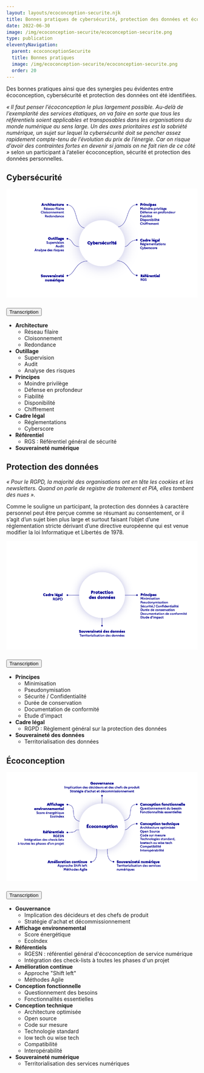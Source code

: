 ```yaml
---
layout: layouts/ecoconception-securite.njk
title: Bonnes pratiques de cybersécurité, protection des données et écoconception
date: 2022-06-30
image: /img/ecoconception-securite/ecoconception-securite.png
type: publication
eleventyNavigation:
  parent: ecoconceptionSecurite
  title: Bonnes pratiques
  image: /img/ecoconception-securite/ecoconception-securite.png
  order: 20
---
```


Des bonnes pratiques ainsi que des synergies peu évidentes entre écoconception, cybersécurité et protection des données ont été identifiées.

<div class="fr-highlight">

_« Il faut penser l’écoconception le plus largement possible. Au-delà de l’exemplarité des services étatiques, on va faire en sorte que tous les référentiels soient applicables et transposables dans les organisations du monde numérique au sens large. Un des axes prioritaires est la sobriété numérique, un sujet sur lequel la cybersécurité doit se pencher assez rapidement compte-tenu de l’évolution du prix de l’énergie. Car on risque d’avoir des contraintes fortes en devenir si jamais on ne fait rien de ce côté »_ selon un participant à l’atelier écoconception, sécurité et protection des données personnelles.

</div>

## Cybersécurité

![](/img/ecoconception-securite/mindmap-cybersecurite.png)

<section class="fr-accordion">
<h3 class="fr-accordion__title">
<button class="fr-accordion__btn" aria-expanded="false" aria-controls="figure-1-transcription">Transcription</button>
</h3>
<div class="fr-collapse" id="figure-1-transcription">

- **Architecture**
  - Réseau filaire
  - Cloisonnement
  - Redondance
- **Outillage**
  - Supervision
  - Audit
  - Analyse des risques
- **Principes**
  - Moindre privilège
  - Défense en profondeur
  - Fiabilité
  - Disponibilité
  - Chiffrement
- **Cadre légal**
  - Réglementations
  - Cyberscore
- **Référentiel**
  - RGS : Référentiel général de sécurité
- **Souveraineté numérique**

</div>
</section>

## Protection des données

<div class="fr-highlight">

_« Pour le RGPD, la majorité des organisations ont en tête les cookies et les newsletters. Quand on parle de registre de traitement et PIA, elles tombent des nues »._

</div>

Comme le souligne un participant, la protection des données à caractère personnel peut être perçue comme se résumant au consentement, or il s’agit d’un sujet bien plus large et surtout faisant l’objet d’une réglementation stricte dérivant d’une directive européenne qui est venue modifier la loi Informatique et Libertés de 1978. 

![](/img/ecoconception-securite/mindmap-protection-des-donnees.png)

<section class="fr-accordion">
<h3 class="fr-accordion__title">
<button class="fr-accordion__btn" aria-expanded="false" aria-controls="figure-2-transcription">Transcription</button>
</h3>
<div class="fr-collapse" id="figure-2-transcription">

- **Principes**
  - Minimisation
  - Pseudonymisation
  - Sécurité / Confidentialité
  - Durée de conservation
  - Documentation de conformité
  - Etude d'impact
- **Cadre légal**
  - RGPD : Règlement général sur la protection des données
- **Souveraineté des données**
  - Territorialisation des données

</div>
</section>

## Écoconception

![](/img/ecoconception-securite/mindmap-ecoconception.png)

<section class="fr-accordion">
<h3 class="fr-accordion__title">
<button class="fr-accordion__btn" aria-expanded="false" aria-controls="figure-3-transcription">Transcription</button>
</h3>
<div class="fr-collapse" id="figure-3-transcription">

- **Gouvernance**
  - Implication des décideurs et des chefs de produit
  - Stratégie d'achat et décommissionnement
- **Affichage environnemental**
  - Score énergétique
  - EcoIndex
- **Référentiels**
  - RGESN : référentiel général d'écoconception de service numérique
  - Intégration des check-lists à toutes les phases d'un projet
- **Amélioration continue**
  - Approche "Shift left"
  - Méthodes Agile
- **Conception fonctionnelle**
  - Questionnement des besoins
  - Fonctionnalités essentielles
- **Conception technique**
  - Architecture optimisée
  - Open source
  - Code sur mesure
  - Technologie standard
  - low tech ou wise tech
  - Compatibilité
  - Interopérabilité
- **Souveraineté numérique**
  - Territorialisation des services numériques

</div>
</section>
